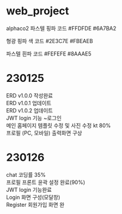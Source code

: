 # web_project
 alphaco2
파스텔 핑파 코드
#FFDFDE
#6A7BA2

형광 핑파 색 코드
#2E3C7E
#FBEAEB

파스텔 흰파 코드
#FEFEFE
#8AAAE5

# 230125
ERD v1.0.0 작성완료 <br>
ERD v1.0.1 업데이트 <br>
ERD v1.0.2 업데이트 <br>
JWT login 기능 ~로그인 <br>
메인 홈페이지 템플릿 수정 및 사진 수정 kt 80%<br>
프로필 (PC, 모바일) 출력화면 구상<br>


# 230126
chat 코딩률 35% <br>
프로필 프론트 윤곽 설정 완료(90%)<br>
JWT login 기능완료<br>
Login 화면 구성(모달창)<br>
Register 회원가입 화면 완<br>

